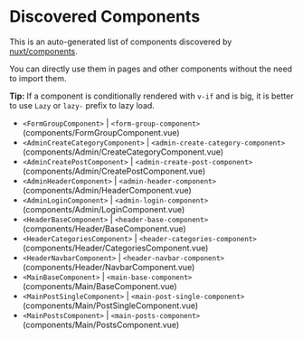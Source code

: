# Discovered Components

This is an auto-generated list of components discovered by [nuxt/components](https://github.com/nuxt/components).

You can directly use them in pages and other components without the need to import them.

**Tip:** If a component is conditionally rendered with `v-if` and is big, it is better to use `Lazy` or `lazy-` prefix to lazy load.

- `<FormGroupComponent>` | `<form-group-component>` (components/FormGroupComponent.vue)
- `<AdminCreateCategoryComponent>` | `<admin-create-category-component>` (components/Admin/CreateCategoryComponent.vue)
- `<AdminCreatePostComponent>` | `<admin-create-post-component>` (components/Admin/CreatePostComponent.vue)
- `<AdminHeaderComponent>` | `<admin-header-component>` (components/Admin/HeaderComponent.vue)
- `<AdminLoginComponent>` | `<admin-login-component>` (components/Admin/LoginComponent.vue)
- `<HeaderBaseComponent>` | `<header-base-component>` (components/Header/BaseComponent.vue)
- `<HeaderCategoriesComponent>` | `<header-categories-component>` (components/Header/CategoriesComponent.vue)
- `<HeaderNavbarComponent>` | `<header-navbar-component>` (components/Header/NavbarComponent.vue)
- `<MainBaseComponent>` | `<main-base-component>` (components/Main/BaseComponent.vue)
- `<MainPostSingleComponent>` | `<main-post-single-component>` (components/Main/PostSingleComponent.vue)
- `<MainPostsComponent>` | `<main-posts-component>` (components/Main/PostsComponent.vue)
